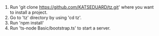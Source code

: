 1. Run 'git clone https://github.com/KATSEDUARD/tz.git' where you want to install a project.
2. Go to 'tz' directory by using 'cd tz'.
3. Run 'npm install'
4. Run 'ts-node Basic/bootstrap.ts' to start a server.
